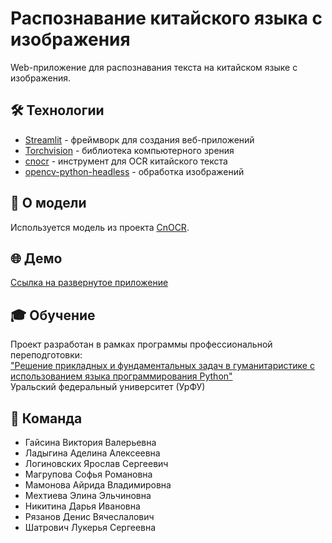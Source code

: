 # Распознавание китайского языка с изображения

Web-приложение для распознавания текста на китайском языке с изображения.

## 🛠 Технологии
- [Streamlit](https://streamlit.io/) - фреймворк для создания веб-приложений
- [Torchvision](https://pytorch.org/vision/stable/index.html) - библиотека компьютерного зрения
- [cnocr](https://cnocr.readthedocs.io/zh-cn/stable/) - инструмент для OCR китайского текста
- [opencv-python-headless](https://opencv.org/) - обработка изображений

## 📌 О модели
Используется модель из проекта [CnOCR](https://github.com/breezedeus/CnOCR/blob/master/README_en.md).

## 🌐 Демо
[Ссылка на развернутое приложение](https://chinese-optical-character-recognition.streamlit.app)

## 🎓 Обучение
Проект разработан в рамках программы профессиональной переподготовки:  
["Решение прикладных и фундаментальных задач в гуманитаристике с использованием языка программирования Python"](https://dpo.urfu.ru/programs/92)  
Уральский федеральный университет (УрФУ)

## 👥 Команда
- Гайсина Виктория Валерьевна
- Ладыгина Аделина Алексеевна
- Логиновских Ярослав Сергеевич
- Магрупова Софья Романовна
- Мамонова Айрида Владимировна
- Мехтиева Элина Эльчиновна
- Никитина Дарья Ивановна
- Рязанов Денис Вячеслалович
- Шатрович Лукерья Сергеевна